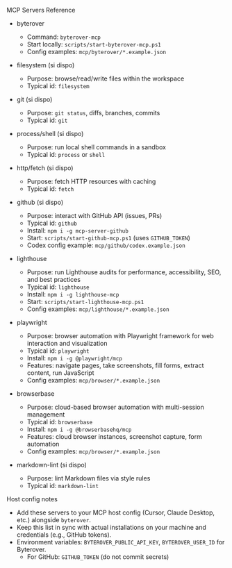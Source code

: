 MCP Servers Reference

- byterover
  - Command: `byterover-mcp`
  - Start locally: `scripts/start-byterover-mcp.ps1`
  - Config examples: `mcp/byterover/*.example.json`

- filesystem (si dispo)
  - Purpose: browse/read/write files within the workspace
  - Typical id: `filesystem`

- git (si dispo)
  - Purpose: `git status`, diffs, branches, commits
  - Typical id: `git`

- process/shell (si dispo)
  - Purpose: run local shell commands in a sandbox
  - Typical id: `process` or `shell`

- http/fetch (si dispo)
  - Purpose: fetch HTTP resources with caching
  - Typical id: `fetch`

- github (si dispo)
  - Purpose: interact with GitHub API (issues, PRs)
  - Typical id: `github`
  - Install: `npm i -g mcp-server-github`
  - Start: `scripts/start-github-mcp.ps1` (uses `GITHUB_TOKEN`)
  - Codex config example: `mcp/github/codex.example.json`

- lighthouse
  - Purpose: run Lighthouse audits for performance, accessibility, SEO, and best practices
  - Typical id: `lighthouse`
  - Install: `npm i -g lighthouse-mcp`
  - Start: `scripts/start-lighthouse-mcp.ps1`
  - Config examples: `mcp/lighthouse/*.example.json`

- playwright
  - Purpose: browser automation with Playwright framework for web interaction and visualization
  - Typical id: `playwright`
  - Install: `npm i -g @playwright/mcp`
  - Features: navigate pages, take screenshots, fill forms, extract content, run JavaScript
  - Config examples: `mcp/browser/*.example.json`

- browserbase
  - Purpose: cloud-based browser automation with multi-session management
  - Typical id: `browserbase`
  - Install: `npm i -g @browserbasehq/mcp`
  - Features: cloud browser instances, screenshot capture, form automation
  - Config examples: `mcp/browser/*.example.json`

- markdown-lint (si dispo)
  - Purpose: lint Markdown files via style rules
  - Typical id: `markdown-lint`

Host config notes

- Add these servers to your MCP host config (Cursor, Claude Desktop, etc.) alongside `byterover`.
- Keep this list in sync with actual installations on your machine and credentials (e.g., GitHub tokens).
- Environment variables: `BYTEROVER_PUBLIC_API_KEY`, `BYTEROVER_USER_ID` for Byterover.
  - For GitHub: `GITHUB_TOKEN` (do not commit secrets)
